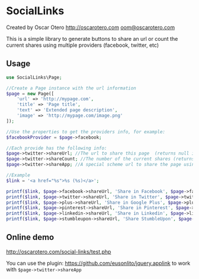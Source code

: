 SocialLinks
===========

Created by Oscar Otero <http://oscarotero.com> <oom@oscarotero.com>

This is a simple library to generate buttons to share an url or count the current shares using multiple providers (facebook, twitter, etc)

Usage
-----

```php
use SocialLinks\Page;

//Create a Page instance with the url information
$page = new Page([
	'url' => 'http://mypage.com',
	'title' => 'Page title',
	'text' => 'Extended page description',
	'image' => 'http://mypage.com/image.png'
]);

//Use the properties to get the providers info, for example:
$facebookProvider = $page->facebook;

//Each provide has the following info:
$page->twitter->shareUrl; //The url to share this page  (returns null if is not available)
$page->twitter->shareCount; //The number of the current shares (returns 0 if is not available)
$page->twitter->shareApp; //A special scheme url to share the page using native apps (returns null if is not available)

//Example
$link = '<a href="%s">%s (%s)</a>';

printf($link, $page->facebook->shareUrl, 'Share in Facebook', $page->facebook->shareCount);
printf($link, $page->twitter->shareUrl, 'Share in Twitter', $page->twitter->shareCount);
printf($link, $page->plus->shareUrl, 'Share in Google Plus', $page->plus->shareCount);
printf($link, $page->pinterest->shareUrl, 'Share in Pinterest', $page->pinterest->shareCount);
printf($link, $page->linkedin->shareUrl, 'Share in Linkedin', $page->linkedin->shareCount);
printf($link, $page->stumbleupon->shareUrl, 'Share StumbleUpon', $page->stumbleupon->shareCount);

```

Online demo
-----------

http://oscarotero.com/social-links/test.php

You can use the plugin: https://github.com/eusonlito/jquery.applink to work with ```$page->twitter->shareApp```
